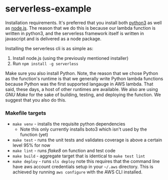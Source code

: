 serverless-example
==================

Installation requirements. It's preferred that you install both [python3](https://www.python.org/downloads/) 
as well as [node.js](https://nodejs.org/en/download/). The reason that we do this is because our lambda function is written in python3,
and the serverless framework itself is written in javascript and is delivered as a node package.

Installing the serverless cli is as simple as:

1. Install node.js (using the previously mentioned installer)
2. Run `npm install -g serverless`

Make sure you also install Python. Note, the reason that we chose Python as the function's runtime is that we generally write
Python lambda functions because Python was the first supported langauge in AWS lambda. That said, these days, a host of other runtimes
are available. We also are using *GNU Make* for the sake of building, testing, and deploying the function. We suggest that you also do this.

### Makefile targets

* `make venv` - installs the requisite python dependencies
  * Note this only currently installs boto3 which isn't used by the function (yet)
* `make test` - runs the unit tests and validates coverage is above a certain level 95% for now
* `make lint` - runs *flake8* on function and test code
* `make build` - aggregate target that is identical to `make test lint`
* `make deploy` - runs `sls deploy` note this requires that the command line have aws account credentials setup in your
                  `~/.aws` directory. This is achieved by running `aws configure` with the AWS CLI installed.